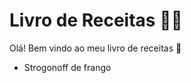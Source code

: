 # Livro de Receitas :man_cook:

Olá! Bem vindo ao meu livro de receitas :wave:

- Strogonoff de frango